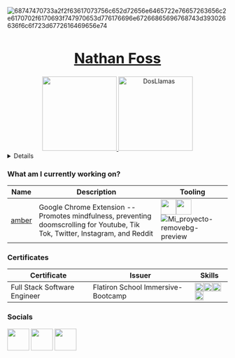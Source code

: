 ![68747470733a2f2f63617073756c652d72656e6465722e76657263656c2e6170702f6170693f747970653d776176696e67266865696768743d393026636f6c6f723d6772616469656e74](https://user-images.githubusercontent.com/111101890/210936569-6ee1b947-a39b-46ac-a3cd-15aec071d8e8.svg)
### [<h1 align="center">Nathan Foss</h1>](https://linktr.ee/whats_nate)

<!-- ### 🤠 Hi my name is [Nathan Foss](https://www.linkedin.com/in/nathan-foss/) -->

<div align="center">
  <a href="https://www.youtube.com/watch?v=dQw4w9WgXcQ">
      <img height= "170em" src="https://github-readme-stats.vercel.app/api?username=DosLlamas&theme=radical" />
    <img height= "170em" src="https://github-readme-stats.vercel.app/api/top-langs?username=DosLlamas&show_icons=true&locale=en&layout=compact&theme=radical" alt="DosLlamas" />
<!--   <img height= "170em" src="https://github-readme-stats.vercel.app/api/top-langs/?username=DosLlamas&layout-compact&langs_count-16&theme=radical" /> -->
</div>
<details>
<summary><h3>💻 My Coding Journey</h3></summary>
I’m a Software Engineer with a passion for social impact and technology. I teach web development to highschoolers and teens at the non-profit Code2College so students can build websites for clients and create their own project portfolio. As a Software Engineer, I develop applications and curriculum at Coding for Hermit Crabs where we teach homeless youth to program. I mainly work with React, Ruby on Rails and SQL to develop web and phone apps. I am pursuing roles in Frontend, or Full Stack Software/Web Development. 
  
My contact: nathanfoss.dev@gmail.com
  

I actually love to learn languages –- spoken language and coding. Before deciding to become a software engineer, I taught myself Spanish with books, videos, talking with friends, teaching, traveling, or just going out of my way to speak with someone in Spanish. At first I didn't understand anything -- it felt so far away. But I kept going, stumbling and falling towards what I didn't know and asking myself what I'm missing. But I would always get back up. Days, months and years past then suddenly I couldn't *not* understand everything even if I didn't want to. That's when I realized I was fluent. 
With coding I took the same approach: Self initiative and Obsession. I now focus on building apps and making tech-related podcasts that impact others from negative to positive. I continue to read programming books, watch videos, talk with software engineer friends, teach, and travel to Hackathons or events -- places where people like me are. 
  

There's someting mysterious about languages that I may keep searching for until I die. They constantly change as people change and update. You become aware of the pros and cons each language inherently has and change how you think when you look at designs and the apps you build. But one thing never changes is that languages reflect us as people becuase that's what they're about. They're what separates us from the animals -- We use tools to represent what we see, to solve problems and impact others for years and years in the future, constantly learning from the past.
  
Currently I have my eyes on Portuguese and Java as my next languages. Stay tuned.
<br>
<br> 
</details>

### What am I currently working on?
|Name|Description|Tooling|
|-|-|-|
|[amber](https://chrome.google.com/webstore/detail/amber-mindfulness/hdfdgocligofefcgklikgpjadbphlipm)|Google Chrome Extension -- Promotes mindfulness, preventing doomscrolling for Youtube, Tik Tok, Twitter, Instagram, and Reddit|<img height= "35em" src="https://img.shields.io/badge/React-20232A?style=for-the-badge&logo=react&logoColor=61DAFB"/><img height= "35" src="https://img.shields.io/badge/Vite-B73BFE?style=for-the-badge&logo=vite&logoColor=FFD62E"/>![Mi_proyecto-removebg-preview](https://user-images.githubusercontent.com/111101890/209997181-cf1546bf-a410-486d-b397-516de3fdee37.png)


### Certificates
|Certificate|Issuer|Skills
|-|-|-|
|Full Stack Software Engineer|Flatiron School Immersive-Bootcamp|<img height= "20em" src="https://img.shields.io/badge/Ruby-CC342D?style=for-the-badge&logo=ruby&logoColor=white"/><img height= "20em" src="https://img.shields.io/badge/React-20232A?style=for-the-badge&logo=react&logoColor=61DAFB"/><img height= "20em" src="https://img.shields.io/badge/SQLite-07405E?style=for-the-badge&logo=sqlite&logoColor=white"/><img height= "20em"  src="https://img.shields.io/badge/Redux-593D88?style=for-the-badge&logo=redux&logoColor=white"/>


### Socials
[<img height="50em" src="https://img.shields.io/badge/linkedin%20-%230077B5.svg?&style=for-the-badge&logo=linkedin&logoColor=white"/>](https://www.linkedin.com/in/nathan-foss/)
[<img height="50em" src="https://img.shields.io/badge/Medium-12100E?style=for-the-badge&logo=medium&logoColor=white"/>](https://medium.com/@nathanfoss.dev) 
[<img height="50em" src="https://img.shields.io/badge/Spotify-1ED760?&style=for-the-badge&logo=spotify&logoColor=white"/>](https://open.spotify.com/show/2gqDtYz2JoZv4gBq3xAckx?si=dd1a32cc51e34811)
  
  
 

